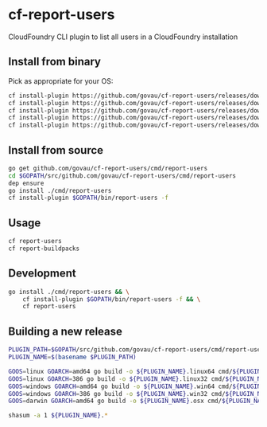 # cf-report-users

CloudFoundry CLI plugin to list all users in a CloudFoundry installation

## Install from binary

Pick as appropriate for your OS:

```bash
cf install-plugin https://github.com/govau/cf-report-users/releases/download/v0.5.0/report-users.linux32
cf install-plugin https://github.com/govau/cf-report-users/releases/download/v0.5.0/report-users.linux64
cf install-plugin https://github.com/govau/cf-report-users/releases/download/v0.5.0/report-users.osx
cf install-plugin https://github.com/govau/cf-report-users/releases/download/v0.5.0/report-users.win32
cf install-plugin https://github.com/govau/cf-report-users/releases/download/v0.5.0/report-users.win64
```

## Install from source

```bash
go get github.com/govau/cf-report-users/cmd/report-users
cd $GOPATH/src/github.com/govau/cf-report-users/cmd/report-users
dep ensure
go install ./cmd/report-users
cf install-plugin $GOPATH/bin/report-users -f
```

## Usage

```bash
cf report-users
cf report-buildpacks
```

## Development

```bash
go install ./cmd/report-users && \
    cf install-plugin $GOPATH/bin/report-users -f && \
    cf report-users
```

## Building a new release

```bash
PLUGIN_PATH=$GOPATH/src/github.com/govau/cf-report-users/cmd/report-users
PLUGIN_NAME=$(basename $PLUGIN_PATH)

GOOS=linux GOARCH=amd64 go build -o ${PLUGIN_NAME}.linux64 cmd/${PLUGIN_NAME}/${PLUGIN_NAME}.go
GOOS=linux GOARCH=386 go build -o ${PLUGIN_NAME}.linux32 cmd/${PLUGIN_NAME}/${PLUGIN_NAME}.go
GOOS=windows GOARCH=amd64 go build -o ${PLUGIN_NAME}.win64 cmd/${PLUGIN_NAME}/${PLUGIN_NAME}.go
GOOS=windows GOARCH=386 go build -o ${PLUGIN_NAME}.win32 cmd/${PLUGIN_NAME}/${PLUGIN_NAME}.go
GOOS=darwin GOARCH=amd64 go build -o ${PLUGIN_NAME}.osx cmd/${PLUGIN_NAME}/${PLUGIN_NAME}.go

shasum -a 1 ${PLUGIN_NAME}.*
```
